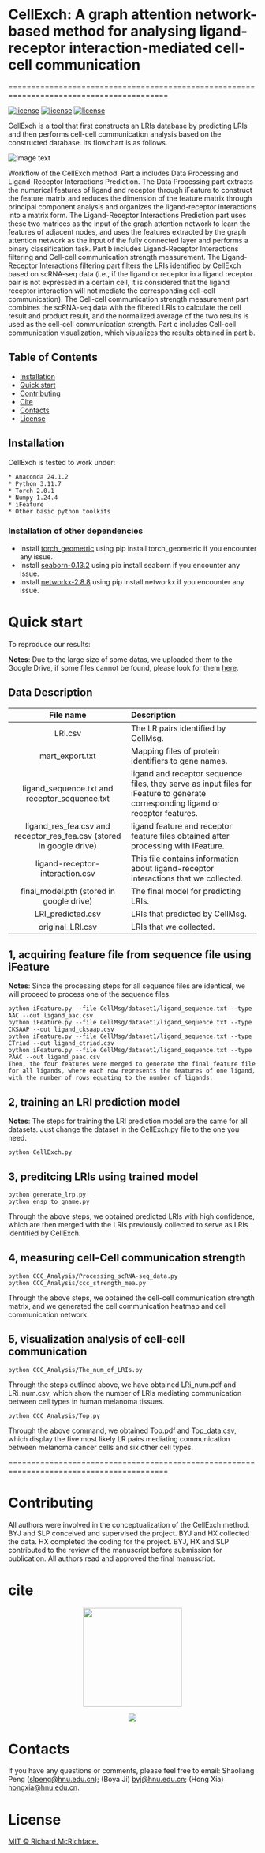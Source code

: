 
# CellExch: A graph attention network-based method for analysing ligand-receptor interaction-mediated cell-cell communication
=========================================================================================


[![license](https://img.shields.io/badge/python_-3.11.7_-blue)](https://www.python.org/)
[![license](https://img.shields.io/badge/torch_-2.0.1_-orange)](https://pytorch.org/)
[![license](https://img.shields.io/badge/iFeature_-yellow)](https://github.com/Superzchen/iFeature/)


CellExch is a tool that first constructs an LRIs database by predicting LRIs and then performs cell-cell communication analysis based on the constructed database. Its flowchart is as follows.


![Image text](https://github.com/xh-lab/CellExch/blob/main/CellExch_workflow_00.png)


Workflow of the CellExch method. Part a includes Data Processing and Ligand-Receptor Interactions Prediction. The Data Processing part extracts the numerical features of ligand and receptor through iFeature to construct the feature matrix and reduces the dimension of the feature matrix through principal component analysis and organizes the ligand-receptor interactions into a matrix form. The Ligand-Receptor Interactions Prediction part uses these two matrices as the input of the graph attention network to learn the features of adjacent nodes, and uses the features extracted by the graph attention network as the input of the fully connected layer and performs a binary classification task. Part b includes Ligand-Receptor Interactions filtering and Cell-cell communication strength measurement. The Ligand-Receptor Interactions filtering part filters the LRIs identified by CellExch based on scRNA-seq data (i.e., if the ligand or receptor in a ligand receptor pair is not expressed in a certain cell, it is considered that the ligand receptor interaction will not mediate the corresponding cell-cell communication). The Cell-cell communication strength measurement part combines the scRNA-seq data with the filtered LRIs to calculate the cell result and product result, and the normalized average of the two results is used as the cell-cell communication strength. Part c includes Cell-cell communication visualization, which visualizes the results obtained in part b.

## Table of Contents

- [Installation](#installation)
- [Quick start](#quick-start)
- [Contributing](#contributing)
- [Cite](#cite)
- [Contacts](#contacts)
- [License](#license)


## Installation
CellExch is tested to work under:

```
* Anaconda 24.1.2
* Python 3.11.7
* Torch 2.0.1
* Numpy 1.24.4
* iFeature
* Other basic python toolkits
```
### Installation of other dependencies
* Install [torch_geometric](https://pytorch-geometric.readthedocs.io/en/latest/) using pip install torch_geometric if you encounter any issue.
* Install [seaborn-0.13.2](https://seaborn.pydata.org/) using pip install seaborn if you encounter any issue.
* Install [networkx-2.8.8](https://pypi.org/project/networkx/2.8.8/) using pip install networkx if you encounter any issue.


# Quick start
To reproduce our results:

**Notes**: Due to the large size of some datas, we uploaded them to the Google Drive, if some files cannot be found, please look for them [here](https://drive.google.com/drive/folders/1krX0ulqYsRF_xtDRIgJ0FZXVIP1L1FI-?usp=drive_link). 

## Data Description
| **File name** | **Description** |
| :---: | :--- |
| LRI.csv | The LR pairs identified by CellMsg. | 
| mart_export.txt | Mapping files of protein identifiers to gene names. |
| ligand_sequence.txt and receptor_sequence.txt | ligand and receptor sequence files, they serve as input files for iFeature to generate corresponding ligand or receptor features. |
| ligand_res_fea.csv and receptor_res_fea.csv (stored in google drive) | ligand feature and receptor feature files obtained after processing with iFeature. | 
| ligand-receptor-interaction.csv | This file contains information about ligand-receptor interactions that we collected. |
| final_model.pth (stored in google drive) | The final model for predicting LRIs. |
| LRI_predicted.csv | LRIs that predicted by CellMsg. |
| original_LRI.csv | LRIs that we collected. |

## 1, acquiring feature file from sequence file using iFeature
**Notes**: Since the processing steps for all sequence files are identical, we will proceed to process one of the sequence files.
```
python iFeature.py --file CellMsg/dataset1/ligand_sequence.txt --type AAC --out ligand_aac.csv
python iFeature.py --file CellMsg/dataset1/ligand_sequence.txt --type CKSAAP --out ligand_cksaap.csv
python iFeature.py --file CellMsg/dataset1/ligand_sequence.txt --type CTriad --out ligand_ctriad.csv
python iFeature.py --file CellMsg/dataset1/ligand_sequence.txt --type PAAC --out ligand_paac.csv
Then, the four features were merged to generate the final feature file for all ligands, where each row represents the features of one ligand, with the number of rows equating to the number of ligands.
```

## 2, training an LRI prediction model
**Notes**: The steps for training the LRI prediction model are the same for all datasets. Just change the dataset in the CellExch.py ​​file to the one you need.
```
python CellExch.py
```
## 3, preditcing LRIs using trained model
```
python generate_lrp.py
python ensp_to_gname.py
```
Through the above steps, we obtained predicted LRIs with high confidence, which are then merged with the LRIs previously collected to serve as LRIs identified by CellExch.

## 4, measuring cell-Cell communication strength
```
python CCC_Analysis/Processing_scRNA-seq_data.py
python CCC_Analysis/ccc_strength_mea.py
```
Through the above steps, we obtained the cell-cell communication strength matrix, and we generated the cell communication heatmap and cell communication network.

## 5, visualization analysis of cell-cell communication
```
python CCC_Analysis/The_num_of_LRIs.py
```
Through the steps outlined above, we have obtained LRi_num.pdf and LRi_num.csv, which show the number of LRIs mediating communication between cell types in human melanoma tissues.

```
python CCC_Analysis/Top.py
```
Through the above command, we obtained Top.pdf and Top_data.csv, which display the five most likely LR pairs mediating communication between melanoma cancer cells and six other cell types.

=========================================================================================



# Contributing 
All authors were involved in the conceptualization of the CellExch method. BYJ and SLP conceived and supervised the project. BYJ and HX collected the data. HX completed the coding for the project. BYJ, HX and SLP contributed to the review of the manuscript before submission for publication. All authors read and approved the final manuscript.

# cite
<p align="center">
  <a href="https://clustrmaps.com/site/1bpq2">
     <img width="200"  src="https://clustrmaps.com/map_v2.png?cl=ffffff&w=268&t=m&d=4hIDPHzBcvyZcFn8iDMpEM-PyYTzzqGtngzRP7_HkNs" />
   </a>
</p>

<p align="center">
  <a href="#">
     <img src="https://api.visitorbadge.io/api/visitors?path=https%3A%2F%2Fgithub.com%2Fxh-lab%2FCellExch&countColor=%23263759" />
   </a>
</p>


# Contacts
If you have any questions or comments, please feel free to email: Shaoliang Peng (slpeng@hnu.edu.cn); (Boya Ji) byj@hnu.edu.cn; (Hong Xia) hongxia@hnu.edu.cn.

# License

[MIT &copy; Richard McRichface.](../LICENSE)

